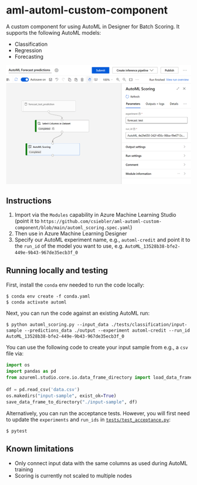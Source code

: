 # aml-automl-custom-component

A custom component for using AutoML in Designer for Batch Scoring. It supports the following AutoML models:

* Classification
* Regression
* Forecasting

![alt text](media/screenshot.png "Screenshot of the custom component")

## Instructions

1. Import via the `Modules` capability in Azure Machine Learning Studio (point it to `https://github.com/csiebler/aml-automl-custom-component/blob/main/automl_scoring.spec.yaml`) 
1. Then use in Azure Machine Learning Designer
1. Specify our AutoML experiment name, e.g., `automl-credit` and point it to the `run_id` of the model you want to use, e.g. `AutoML_13528b38-bfe2-449e-9b43-967de35ecb3f_0`

## Running locally and testing

First, install the `conda` env needed to run the code locally:

```cli
$ conda env create -f conda.yaml
$ conda activate automl
```

Next, you can run the code against an existing AutoML run:

```cli
$ python automl_scoring.py --input_data ./tests/classification/input-sample --predictions_data ./output --experiment automl-credit --run_id AutoML_13528b38-bfe2-449e-9b43-967de35ecb3f_0
```

You can use the following code to create your input sample from e.g., a `csv` file via:

```python
import os
import pandas as pd
from azureml.studio.core.io.data_frame_directory import load_data_frame_from_directory, save_data_frame_to_directory

df = pd.read_csv('data.csv')
os.makedirs("input-sample", exist_ok=True)
save_data_frame_to_directory("./input-sample", df)
```

Alternatively, you can run the acceptance tests. However, you will first need to update the `experiments` and `run_ids` in [`tests/test_acceptance.py`](tests/test_acceptance.py):

```cli
$ pytest
```

## Known limitations

* Only connect input data with the same columns as used during AutoML training
* Scoring is currently not scaled to multiple nodes